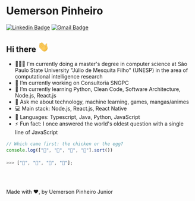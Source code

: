 # Uemerson Pinheiro
[![Linkedin Badge](https://img.shields.io/badge/-uemerson-blue?style=flat-square&logo=Linkedin&logoColor=white&link=https://www.linkedin.com/in/uemerson-pinheiro-junior-953a38170/)](https://www.linkedin.com/in/uemerson-pinheiro-junior-953a38170/)
[![Gmail Badge](https://img.shields.io/badge/-uemersonpinheirojunior@gmail.com-c14438?style=flat-square&logo=Gmail&logoColor=white&link=mailto:uemersonpinheirojunior@gmail.com)](mailto:uemersonpinheirojunior@gmail.com)


## Hi there <img src="https://raw.githubusercontent.com/uemerson/uemerson/master/gifs/wave.gif" width="30px"></h4>

- 👨🏻‍🎓 I'm currently doing a master's degree in computer science at São Paulo State University "Júlio de Mesquita Filho" (UNESP) in the area of computational intelligence research
- 🔭 I’m currently working on Consultoria SNGPC
- 🌱 I’m currently learning Python, Clean Code, Software Architecture, Node.js, React.js
- 💬 Ask me about technology, machine learning, games, mangas/animes
- :computer: Main stack: Node.js, React.js, React Native 
- 🚀 Languages: Typescript, Java, Python, JavaScript
- ⚡ Fun fact: I once answered the world's oldest question with a single line of JavaScript

```javascript
// Which came first: the chicken or the egg?
console.log(["🥚", "🐣", "🐥", "🐔"].sort())

>>> ["🐔", "🐣", "🐥", "🥚"];
```
<br />
<br />

Made with ❤, by Uemerson Pinheiro Junior
